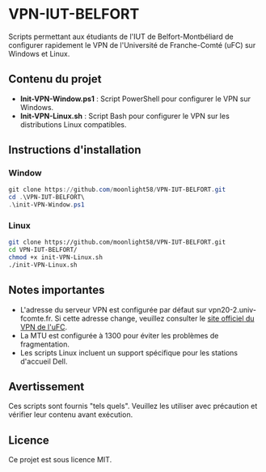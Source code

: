 ﻿# VPN-IUT-BELFORT

Scripts permettant aux étudiants de l'IUT de Belfort-Montbéliard de configurer rapidement le VPN de l'Université de Franche-Comté (uFC) sur Windows et Linux.

## Contenu du projet

- **Init-VPN-Window.ps1** : Script PowerShell pour configurer le VPN sur Windows.
- **Init-VPN-Linux.sh** : Script Bash pour configurer le VPN sur les distributions Linux compatibles.

## Instructions d'installation

### Window

```powershell
git clone https://github.com/moonlight58/VPN-IUT-BELFORT.git
cd .\VPN-IUT-BELFORT\
.\init-VPN-Window.ps1
```

### Linux

```bash
git clone https://github.com/moonlight58/VPN-IUT-BELFORT.git
cd VPN-IUT-BELFORT/
chmod +x init-VPN-Linux.sh
./init-VPN-Linux.sh
```

## Notes importantes
- L'adresse du serveur VPN est configurée par défaut sur vpn20-2.univ-fcomte.fr. Si cette adresse change, veuillez consulter le [site officiel du VPN de l'uFC](https://vpn.univ-fcomte.fr/?page_id=254).
- La MTU est configurée à 1300 pour éviter les problèmes de fragmentation.
- Les scripts Linux incluent un support spécifique pour les stations d'accueil Dell.

## Avertissement
Ces scripts sont fournis "tels quels". Veuillez les utiliser avec précaution et vérifier leur contenu avant exécution.

## Licence
Ce projet est sous licence MIT.